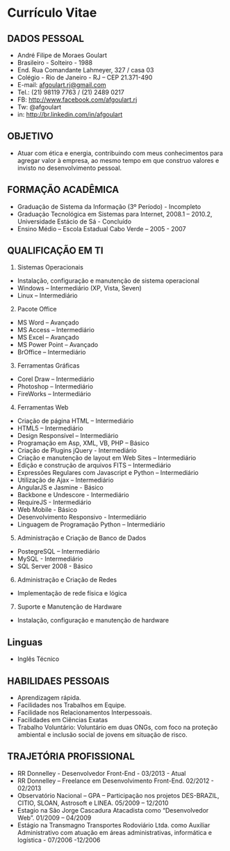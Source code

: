 # Currículo Vitae #

## DADOS PESSOAL ##
 * André Filipe de Moraes Goulart
 * Brasileiro - Solteiro - 1988
 * End. Rua Comandante Lahmeyer, 327 / casa 03
 * Colégio - Rio de Janeiro - RJ – CEP 21.371-490
 * E-mail: afgoulart.rj@gmail.com
 * Tel.: (21) 98119 7763 / (21) 2489 0217
 * FB: http://www.facebook.com/afgoulart.rj
 * Tw: @afgoulart
 * in: http://br.linkedin.com/in/afgoulart

## OBJETIVO ##
 * Atuar com ética e energia, contribuindo com meus conhecimentos para agregar valor à empresa, ao mesmo tempo em que construo valores e invisto no desenvolvimento pessoal.

## FORMAÇÃO ACADÊMICA ##
 * Graduação de Sistema da Informação (3º Período) - Incompleto
 * Graduação Tecnológica em Sistemas para Internet, 2008.1 – 2010.2, Universidade Estácio de Sá - Concluído
 * Ensino Médio – Escola Estadual Cabo Verde – 2005 - 2007

## QUALIFICAÇÃO EM TI ##
 1. Sistemas Operacionais
  * Instalação, configuração e manutenção de sistema operacional
  * Windows – Intermediário (XP, Vista, Seven)
  * Linux – Intermediário
 2. Pacote Office
  * MS Word – Avançado
  * MS Access – Intermediário
  * MS Excel – Avançado
  * MS Power Point – Avançado
  * BrOffice – Intermediário
 3. Ferramentas Gráficas
  * Corel Draw – Intermediário
  * Photoshop  – Intermediário
  * FireWorks  – Intermediário
 4. Ferramentas Web
  * Criação de página HTML – Intermediário 
  * HTML5 – Intermediário
  * Design Responsível – Intermediário
  * Programação em Asp, XML, VB, PHP – Básico
  * Criação de Plugins jQuery - Intermediário
  * Criação e manutenção de layout em Web Sites – Intermediário
  * Edição e construção de arquivos FITS – Intermediário
  * Expressões Regulares com Javascript e Python – Intermediário
  * Utilização de Ajax – Intermediário
  * AngularJS e Jasmine - Básico
  * Backbone e Undescore - Intermediário
  * RequireJS - Intermediário
  * Web Mobile - Básico
  * Desenvolvimento Responsivo - Intermediário
  * Linguagem de Programação Python – Intermediário
 5. Administração e Criação de Banco de Dados
  * PostegreSQL – Intermediário
  * MySQL - Intermediário
  * SQL Server 2008 - Básico
 6. Administração e Criação de Redes
  * Implementação de rede física e lógica
 7. Suporte e Manutenção de Hardware 
  * Instalação, configuração e manutenção de hardware

## Linguas ##
 * Inglês Técnico

## HABILIDAES PESSOAIS ##
 * Aprendizagem rápida.
 * Facilidades nos Trabalhos em Equipe.
 * Facilidade nos Relacionamentos Interpessoais.
 * Facilidades em Ciências Exatas
 * Trabalho Voluntário: Voluntário em duas ONGs, com foco na proteção ambiental e inclusão social de jovens em situação de risco.

## TRAJETÓRIA PROFISSIONAL ##
 * RR Donnelley - Desenvolvedor Front-End - 03/2013 - Atual
 * RR Donnelley – Freelance em Desenvolvimento Front-End. 02/2012 - 02/2013
 * Observatório Nacional – GPA – Participação nos projetos DES-BRAZIL, CITIO, SLOAN, Astrosoft e LINEA. 05/2009 – 12/2010
 * Estagio na São Jorge Cascadura Atacadista como “Desenvolvedor Web”. 01/2009 – 04/2009
 * Estágio na Transmagno Transportes Rodoviário Ltda. como Auxiliar Administrativo com atuação em áreas administrativas, informática e logística - 07/2006 -12/2006
